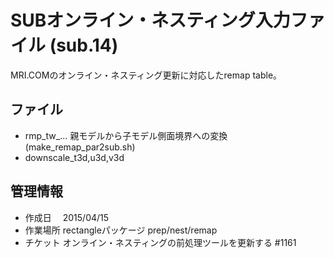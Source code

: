 SUBオンライン・ネスティング入力ファイル (sub.14)
========

MRI.COMのオンライン・ネスティング更新に対応したremap table。


ファイル
--------

  * rmp_tw_... 親モデルから子モデル側面境界への変換 (make_remap_par2sub.sh)
  * downscale_t3d,u3d,v3d


管理情報
--------

  * 作成日　 2015/04/15
  * 作業場所 rectangleパッケージ prep/nest/remap
  * チケット オンライン・ネスティングの前処理ツールを更新する #1161

